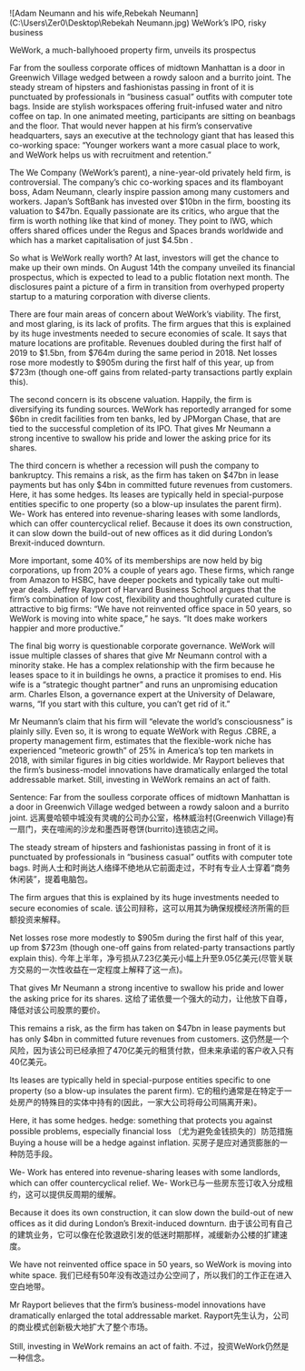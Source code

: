 ![Adam Neumann and his wife,Rebekah Neumann](C:\Users\Zer0\Desktop\Rebekah Neumann.jpg)
WeWork’s IPO, risky business

WeWork, a much-ballyhooed property firm, unveils its prospectus

Far from the soulless corporate offices of midtown Manhattan is a door in Greenwich Village wedged between a rowdy saloon and a burrito joint. The steady stream of hipsters and fashionistas passing in front of it is punctuated by professionals in “business casual” outfits with computer tote bags. Inside are stylish workspaces offering fruit-infused water and nitro coffee on tap. In one animated meeting, participants are sitting on beanbags and the floor. That would never happen at his firm’s conservative headquarters, says an executive at the technology giant that has leased this co-working space: “Younger workers want a more casual place to work, and WeWork helps us with recruitment and retention.”

The We Company (WeWork’s parent), a nine-year-old privately held firm, is controversial. The company’s chic co-working spaces and its flamboyant boss, Adam Neumann, clearly inspire passion among many customers and workers. Japan’s SoftBank has invested over $10bn in the firm, boosting its valuation to $47bn. Equally passionate are its critics, who argue that the firm is worth nothing like that kind of money. They point to IWG, which offers shared offices under the Regus and Spaces brands worldwide and which has a market capitalisation of just $4.5bn .

So what is WeWork really worth? At last, investors will get the chance to make up their own minds. On August 14th the company unveiled its financial prospectus, which is expected to lead to a public flotation next month. The disclosures paint a picture of a firm in transition from overhyped property startup to a maturing corporation with diverse clients.

There are four main areas of concern about WeWork’s viability. The first, and most glaring, is its lack of profits. The firm argues that this is explained by its huge investments needed to secure economies of scale. It says that mature locations are profitable. Revenues doubled during the first half of 2019 to $1.5bn, from $764m during the same period in 2018. Net losses rose more modestly to $905m during the first half of this year, up from $723m (though one-off gains from related-party transactions partly explain this).

The second concern is its obscene valuation. Happily, the firm is diversifying its funding sources. WeWork has reportedly arranged for some $6bn in credit facilities from ten banks, led by JPMorgan Chase, that are tied to the successful completion of its IPO. That gives Mr Neumann a strong incentive to swallow his pride and lower the asking price for its shares.

The third concern is whether a recession will push the company to bankruptcy. This remains a risk, as the firm has taken on $47bn in lease payments but has only $4bn in committed future revenues from customers. Here, it has some hedges. Its leases are typically held in special-purpose entities specific to one property (so a blow-up insulates the parent firm). We- Work has entered into revenue-sharing leases with some landlords, which can offer countercyclical relief. Because it does its own construction, it can slow down the build-out of new offices as it did during London’s Brexit-induced downturn.

More important, some 40% of its memberships are now held by big corporations, up from 20% a couple of years ago. These firms, which range from Amazon to HSBC, have deeper pockets and typically take out multi-year deals. Jeffrey Rayport of Harvard Business School argues that the firm’s combination of low cost, flexibility and thoughtfully curated culture is attractive to big firms: “We have not reinvented office space in 50 years, so WeWork is moving into white space,” he says. “It does make workers happier and more productive.”

The final big worry is questionable corporate governance. WeWork will issue multiple classes of shares that give Mr Neumann control with a minority stake. He has a complex relationship with the firm because he leases space to it in buildings he owns, a practice it promises to end. His wife is a “strategic thought partner” and runs an unpromising education arm. Charles Elson, a governance expert at the University of Delaware, warns, “If you start with this culture, you can’t get rid of it.”

Mr Neumann’s claim that his firm will “elevate the world’s consciousness” is plainly silly. Even so, it is wrong to equate WeWork with Regus .CBRE, a property management firm, estimates that the flexible-work niche has experienced “meteoric growth” of 25% in America’s top ten markets in 2018, with similar figures in big cities worldwide. Mr Rayport believes that the firm’s business-model innovations have dramatically enlarged the total addressable market. Still, investing in WeWork remains an act of faith.

Sentence:
Far from the soulless corporate offices of midtown Manhattan is a door in Greenwich Village wedged between a rowdy saloon and a burrito joint.
远离曼哈顿中城没有灵魂的公司办公室，格林威治村(Greenwich Village)有一扇门，夹在喧闹的沙龙和墨西哥卷饼(burrito)连锁店之间。

The steady stream of hipsters and fashionistas passing in front of it is punctuated by professionals in “business casual” outfits with computer tote bags.
时尚人士和时尚达人络绎不绝地从它前面走过，不时有专业人士穿着“商务休闲装”，提着电脑包。

The firm argues that this is explained by its huge investments needed to secure economies of scale.
该公司辩称，这可以用其为确保规模经济所需的巨额投资来解释。

Net losses rose more modestly to $905m during the first half of this year, up from $723m (though one-off gains from related-party transactions partly explain this).
今年上半年，净亏损从7.23亿美元小幅上升至9.05亿美元(尽管关联方交易的一次性收益在一定程度上解释了这一点)。

That gives Mr Neumann a strong incentive to swallow his pride and lower the asking price for its shares.
这给了诺依曼一个强大的动力，让他放下自尊，降低对该公司股票的要价。

This remains a risk, as the firm has taken on $47bn in lease payments but has only $4bn in committed future revenues from customers.
这仍然是一个风险，因为该公司已经承担了470亿美元的租赁付款，但未来承诺的客户收入只有40亿美元。

Its leases are typically held in special-purpose entities specific to one property (so a blow-up insulates the parent firm).
它的租约通常是在特定于一处房产的特殊目的实体中持有的(因此，一家大公司将母公司隔离开来)。

Here, it has some hedges.
hedge:
something that protects you against possible problems, especially financial loss
〔尤为避免金钱损失的〕防范措施
Buying a house will be a hedge against inflation.
买房子是应对通货膨胀的一种防范手段。

We- Work has entered into revenue-sharing leases with some landlords, which can offer countercyclical relief.
We- Work已与一些房东签订收入分成租约，这可以提供反周期的缓解。

Because it does its own construction, it can slow down the build-out of new offices as it did during London’s Brexit-induced downturn.
由于该公司有自己的建筑业务，它可以像在伦敦退欧引发的低迷时期那样，减缓新办公楼的扩建速度。

We have not reinvented office space in 50 years, so WeWork is moving into white space.
我们已经有50年没有改造过办公空间了，所以我们的工作正在进入空白地带。

Mr Rayport believes that the firm’s business-model innovations have dramatically enlarged the total addressable market.
Rayport先生认为，公司的商业模式创新极大地扩大了整个市场。

Still, investing in WeWork remains an act of faith.
不过，投资WeWork仍然是一种信念。